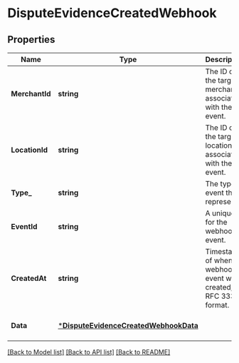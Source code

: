 # DisputeEvidenceCreatedWebhook

## Properties

 Name           | Type                                                                           | Description                                                          | Notes                        
----------------|--------------------------------------------------------------------------------|----------------------------------------------------------------------|------------------------------
 **MerchantId** | **string**                                                                     | The ID of the target merchant associated with the event.             | [optional] [default to null] 
 **LocationId** | **string**                                                                     | The ID of the target location associated with the event.             | [optional] [default to null] 
 **Type_**      | **string**                                                                     | The type of event this represents.                                   | [optional] [default to null] 
 **EventId**    | **string**                                                                     | A unique ID for the webhook event.                                   | [optional] [default to null] 
 **CreatedAt**  | **string**                                                                     | Timestamp of when the webhook event was created, in RFC 3339 format. | [optional] [default to null] 
 **Data**       | [***DisputeEvidenceCreatedWebhookData**](DisputeEvidenceCreatedWebhookData.md) |                                                                      | [optional] [default to null] 

[[Back to Model list]](../README.md#documentation-for-models) [[Back to API list]](../README.md#documentation-for-api-endpoints) [[Back to README]](../README.md)

